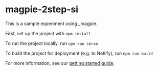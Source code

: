 # magpie-2step-si

This is a sample experiment using _magpie.

First, set up the project with `npm install`

To run the project locally, run `npm run serve`

To build the project for deployment (e.g. to Netlify), run `npm run build`

For more information, see our [getting started guide](https://magpie-ea.github.io/magpie-site/experiments/introduction.html).

